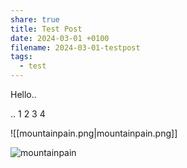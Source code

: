 ```yaml
---
share: true
title: Test Post
date: 2024-03-01 +0100
filename: 2024-03-01-testpost
tags:
  - test
---
```


Hello..

..
1
2
3
4

![[mountainpain.png|mountainpain.png]]


![mountainpain](images/obsidian/2021/Bild1.png)